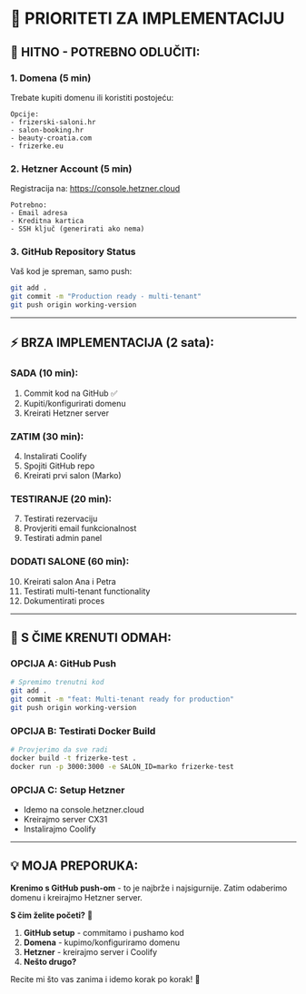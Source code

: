 # 🎯 PRIORITETI ZA IMPLEMENTACIJU

## 🚨 **HITNO - POTREBNO ODLUČITI:**

### 1. **Domena (5 min)**
Trebate kupiti domenu ili koristiti postojeću:
```
Opcije:
- frizerski-saloni.hr
- salon-booking.hr  
- beauty-croatia.com
- frizerke.eu
```

### 2. **Hetzner Account (5 min)**  
Registracija na: https://console.hetzner.cloud
```
Potrebno:
- Email adresa
- Kreditna kartica
- SSH ključ (generirati ako nema)
```

### 3. **GitHub Repository Status**
Vaš kod je spreman, samo push:
```bash
git add .
git commit -m "Production ready - multi-tenant"
git push origin working-version
```

---

## ⚡ **BRZA IMPLEMENTACIJA (2 sata):**

### **SADA (10 min):**
1. Commit kod na GitHub ✅
2. Kupiti/konfigurirati domenu
3. Kreirati Hetzner server

### **ZATIM (30 min):**  
4. Instalirati Coolify
5. Spojiti GitHub repo
6. Kreirati prvi salon (Marko)

### **TESTIRANJE (20 min):**
7. Testirati rezervaciju
8. Provjeriti email funkcionalnost
9. Testirati admin panel

### **DODATI SALONE (60 min):**
10. Kreirati salon Ana i Petra
11. Testirati multi-tenant functionality
12. Dokumentirati proces

---

## 🎯 **S ČIME KRENUTI ODMAH:**

### **OPCIJA A: GitHub Push**
```bash
# Spremimo trenutni kod
git add .
git commit -m "feat: Multi-tenant ready for production"
git push origin working-version
```

### **OPCIJA B: Testirati Docker Build**
```bash
# Provjerimo da sve radi
docker build -t frizerke-test .
docker run -p 3000:3000 -e SALON_ID=marko frizerke-test
```

### **OPCIJA C: Setup Hetzner**
- Idemo na console.hetzner.cloud
- Kreirajmo server CX31
- Instalirajmo Coolify

---

## 💡 **MOJA PREPORUKA:**

**Krenimo s GitHub push-om** - to je najbrže i najsigurnije.
Zatim odaberimo domenu i kreirajmo Hetzner server.

**S čim želite početi?** 🚀

1. **GitHub setup** - commitamo i pushamo kod
2. **Domena** - kupimo/konfiguriramo domenu  
3. **Hetzner** - kreirajmo server i Coolify
4. **Nešto drugo?**

Recite mi što vas zanima i idemo korak po korak! 💪
